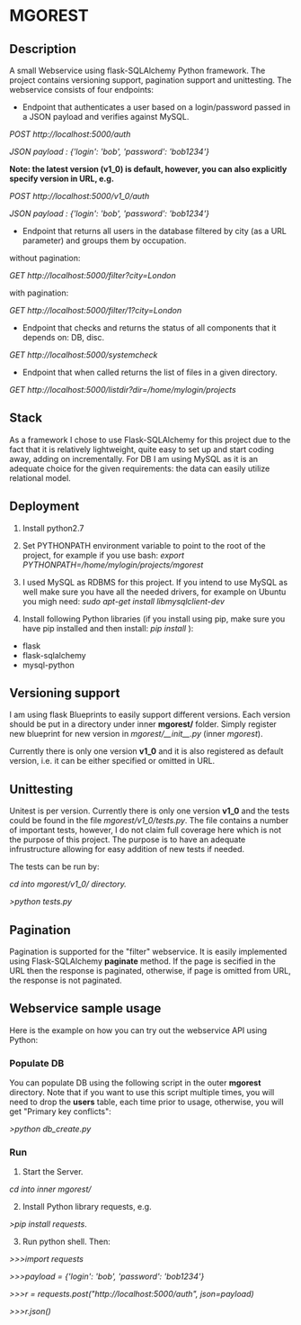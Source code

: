 # MGOREST

## Description
A small Webservice using flask-SQLAlchemy Python framework. The project contains versioning support, pagination support and unittesting. The webservice consists of four endpoints:

- Endpoint that authenticates a user based on a login/password passed in a JSON payload and verifies against MySQL.

*POST http://localhost:5000/auth*

*JSON payload : {'login': 'bob', 'password': 'bob1234'}*

**Note: the latest version (v1_0) is default, however, you can also explicitly specify version in URL, e.g.**

*POST http://localhost:5000/v1_0/auth*

*JSON payload : {'login': 'bob', 'password': 'bob1234'}*

- Endpoint that returns all users in the database filtered by city (as a URL parameter) and groups them by occupation.

without pagination:

 *GET http://localhost:5000/filter?city=London*

with pagination:

 *GET http://localhost:5000/filter/1?city=London*

- Endpoint that checks and returns the status of all components that it depends on: DB, disc.

*GET http://localhost:5000/systemcheck*

- Endpoint that when called returns the list of files in a given directory.

*GET http://localhost:5000/listdir?dir=/home/mylogin/projects* 

## Stack
As a framework I chose to use Flask-SQLAlchemy for this project due to the fact that it is relatively lightweight, quite easy to set up and start coding away, adding on incrementally. For DB I am using MySQL as it is an adequate choice for the given requirements: the data can easily utilize relational model.

## Deployment
1. Install python2.7
2. Set PYTHONPATH environment variable to point to the root of the project, for example if you use bash: *export PYTHONPATH=/home/mylogin/projects/mgorest*

3. I used MySQL as RDBMS for this project. If you intend to use MySQL as well make sure you have all the needed drivers, for example on Ubuntu you migh need: *sudo apt-get install libmysqlclient-dev*

4. Install following Python libraries (if you install using pip, make sure you have pip installed and then install: *pip install <library>*):

* flask
* flask-sqlalchemy
* mysql-python

## Versioning support
I am using flask Blueprints to easily support different versions. Each version should be put in a directory under inner **mgorest/** folder. Simply register new blueprint for new version in *mgorest/\_\_init\_\_.py* (inner *mgorest*).

Currently there is only one version **v1_0** and it is also registered as default version, i.e. it can be either specified or omitted in URL.

## Unittesting
Unitest is per version. Currently there is only one version **v1_0** and the tests could be found in the file *mgorest/v1_0/tests.py*.
The file contains a number of important tests, however, I do not claim full coverage here which is not the purpose of this project. The purpose is to have an adequate infrustructure allowing for easy addition of new tests if needed.


The tests can be run by:

*cd into mgorest/v1_0/ directory.*

*>python tests.py*

## Pagination
Pagination is supported for the "filter" webservice. It is easily implemented using Flask-SQLAlchemy **paginate** method. If the page is secified in the URL then the response is paginated, otherwise, if page is omitted from URL, the response is not paginated.

## Webservice sample usage

Here is the example on how you can try out the webservice API using Python:

### Populate DB
You can populate DB using the following script in the outer **mgorest** directory. Note that if you want to use this script multiple times, you will need to drop the **users** table, each time prior to usage, otherwise, you will get "Primary key conflicts":

*>python db_create.py*

### Run 
1. Start the Server.

*cd into inner mgorest/*

2. Install Python library requests, e.g. 

*>pip install requests*.

3. Run python shell. Then:

*>>>import requests*

*>>>payload = {'login': 'bob', 'password': 'bob1234'}*

*>>>r = requests.post("http://localhost:5000/auth", json=payload)*

*>>>r.json()*
